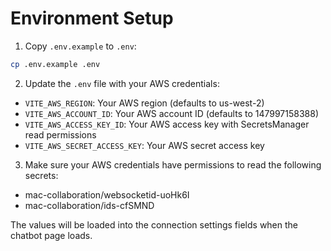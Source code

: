 # Environment Setup

1. Copy `.env.example` to `.env`:
```bash
cp .env.example .env
```

2. Update the `.env` file with your AWS credentials:

- `VITE_AWS_REGION`: Your AWS region (defaults to us-west-2)
- `VITE_AWS_ACCOUNT_ID`: Your AWS account ID (defaults to 147997158388)
- `VITE_AWS_ACCESS_KEY_ID`: Your AWS access key with SecretsManager read permissions
- `VITE_AWS_SECRET_ACCESS_KEY`: Your AWS secret access key

3. Make sure your AWS credentials have permissions to read the following secrets:

- mac-collaboration/websocketid-uoHk6I
- mac-collaboration/ids-cfSMND

The values will be loaded into the connection settings fields when the chatbot page loads.